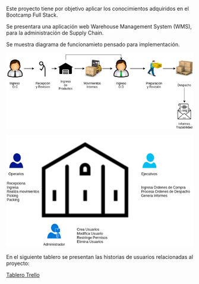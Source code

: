Este proyecto tiene por objetivo aplicar los conocimientos adquiridos en el Bootcamp Full Stack.

Se presentara una aplicación web Warehouse Management System (WMS), para la administración de Supply Chain.

Se muestra diagrama de funcionamieto pensado para implementación.

![alt text](/flowchart.png "Diagrama de Flujo")

![alt text](/logic.png "Modelo Logico")

En el siguiente tablero se presentan las historias de usuarios relacionadas al proyecto:

[Tablero Trello](https://trello.com/b/J1oT49La/proyecto-final)